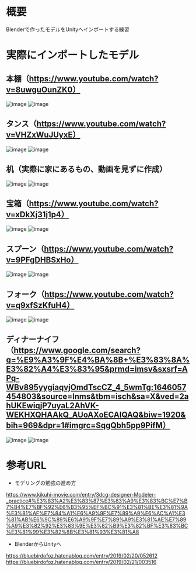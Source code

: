# 概要
Blenderで作ったモデルをUnityへインポートする練習 

# 実際にインポートしたモデル
## 本棚（https://www.youtube.com/watch?v=8uwguOunZK0）
![image](https://user-images.githubusercontent.com/22285365/150627673-5f388fea-f418-417f-9a46-3dc40fa5dada.png)
![image](https://user-images.githubusercontent.com/22285365/150663791-0a4e81dd-09a9-468f-b12d-f061f2036759.png)

## タンス（https://www.youtube.com/watch?v=VHZxWuJUyxE）
![image](https://user-images.githubusercontent.com/22285365/151692374-b408eb0a-cd61-43f0-b52f-824573a4c72b.png)
![image](https://user-images.githubusercontent.com/22285365/151692340-d8d0f0af-d5d8-4cac-8404-06d7437e5a66.png)

## 机（実際に家にあるもの、動画を見ずに作成）
![image](https://user-images.githubusercontent.com/22285365/153559201-0eee6117-0f38-46ff-ac8f-298e0425af18.png)
![image](https://user-images.githubusercontent.com/22285365/153559093-7177a3ca-23cd-4ec4-af42-d9e1a1b97b6e.png)

## 宝箱（https://www.youtube.com/watch?v=xDkXj31j1p4）
![image](https://user-images.githubusercontent.com/22285365/154053076-13651357-e9be-4251-93e7-1cbeb28ff24c.png)
![image](https://user-images.githubusercontent.com/22285365/154053140-385ecb66-58f7-48c1-91ab-5ab9eff6e8a8.png)

## スプーン（https://www.youtube.com/watch?v=9PFgDHBSxHo）
![image](https://user-images.githubusercontent.com/22285365/154675193-3d9a95aa-c10e-4404-8854-9b27faa914f6.png)
![image](https://user-images.githubusercontent.com/22285365/154675231-8bf1d565-efe1-4160-8bee-6b2804981525.png)

## フォーク（https://www.youtube.com/watch?v=q9xfSzKfuH4）
![image](https://user-images.githubusercontent.com/22285365/155270970-03bffd3b-40d3-4fb6-b171-7411282f1bad.png)
![image](https://user-images.githubusercontent.com/22285365/155271027-55921b75-153a-42a5-853f-1b58d23a3506.png)

## ディナーナイフ（https://www.google.com/search?q=%E9%A3%9F%E4%BA%8B+%E3%83%8A%E3%82%A4%E3%83%95&prmd=imsv&sxsrf=APq-WBv895yygiaqvjOmdTscCZ_4_5wmTg:1646057454803&source=lnms&tbm=isch&sa=X&ved=2ahUKEwiqjP7uyaL2AhVK-WEKHXQHAAkQ_AUoAXoECAIQAQ&biw=1920&bih=969&dpr=1#imgrc=SqgQbh5pp9PifM）
![image](https://user-images.githubusercontent.com/22285365/158045150-eb581a99-39b0-4b75-8dc7-c7a1b2933d73.png)
![image](https://user-images.githubusercontent.com/22285365/158045118-e319ca5b-8a39-4ea4-9963-6b1078670de9.png)

# 参考URL
- モデリングの勉強の進め方

https://www.kikuhi-movie.com/entry/3dcg-designer-Modeler-_practice#%E3%83%A2%E3%83%87%E3%83%A9%E3%83%BC%E7%B7%B4%E7%BF%92%E6%B3%95%EF%BC%91%E3%81%BE%E3%81%9A%E3%81%AF%E7%84%A1%E6%A9%9F%E7%89%A9%E6%AC%A1%E3%81%AB%E6%9C%89%E6%A9%9F%E7%89%A9%E3%81%AE%E7%89%A9%E3%82%92%E3%83%9E%E3%82%B9%E3%82%BF%E3%83%BC%E3%81%99%E3%82%8B%E3%81%93%E3%81%A8

- BlenderからUnityへ

https://bluebirdofoz.hatenablog.com/entry/2019/02/20/052612
https://bluebirdofoz.hatenablog.com/entry/2019/02/21/003516
